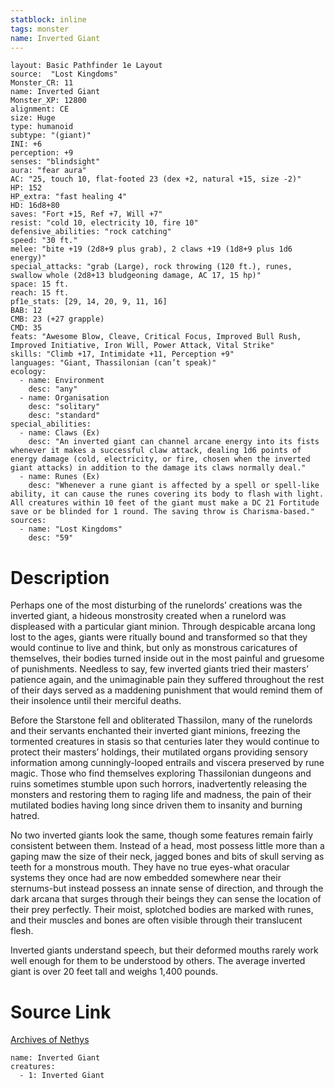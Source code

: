 ```yaml
---
statblock: inline
tags: monster
name: Inverted Giant
---
```

```statblock
layout: Basic Pathfinder 1e Layout
source:  "Lost Kingdoms"
Monster_CR: 11
name: Inverted Giant
Monster_XP: 12800
alignment: CE
size: Huge
type: humanoid
subtype: "(giant)"
INI: +6
perception: +9
senses: "blindsight"
aura: "fear aura"
AC: "25, touch 10, flat-footed 23 (dex +2, natural +15, size -2)"
HP: 152
HP_extra: "fast healing 4"
HD: 16d8+80
saves: "Fort +15, Ref +7, Will +7"
resist: "cold 10, electricity 10, fire 10"
defensive_abilities: "rock catching"
speed: "30 ft."
melee: "bite +19 (2d8+9 plus grab), 2 claws +19 (1d8+9 plus 1d6 energy)"
special_attacks: "grab (Large), rock throwing (120 ft.), runes, swallow whole (2d8+13 bludgeoning damage, AC 17, 15 hp)"
space: 15 ft.
reach: 15 ft.
pf1e_stats: [29, 14, 20, 9, 11, 16]
BAB: 12
CMB: 23 (+27 grapple)
CMD: 35
feats: "Awesome Blow, Cleave, Critical Focus, Improved Bull Rush, Improved Initiative, Iron Will, Power Attack, Vital Strike"
skills: "Climb +17, Intimidate +11, Perception +9"
languages: "Giant, Thassilonian (can’t speak)"
ecology:
  - name: Environment
    desc: "any"
  - name: Organisation
    desc: "solitary"
    desc: "standard"
special_abilities:
  - name: Claws (Ex)
    desc: "An inverted giant can channel arcane energy into its fists whenever it makes a successful claw attack, dealing 1d6 points of energy damage (cold, electricity, or fire, chosen when the inverted giant attacks) in addition to the damage its claws normally deal."
  - name: Runes (Ex)
    desc: "Whenever a rune giant is affected by a spell or spell-like ability, it can cause the runes covering its body to flash with light. All creatures within 10 feet of the giant must make a DC 21 Fortitude save or be blinded for 1 round. The saving throw is Charisma-based."
sources:
  - name: "Lost Kingdoms"
    desc: "59"
```
# Description
Perhaps one of the most disturbing of the runelords’ creations was the inverted giant, a hideous monstrosity created when a runelord was displeased with a particular giant minion. Through despicable arcana long lost to the ages, giants were ritually bound and transformed so that they would continue to live and think, but only as monstrous caricatures of themselves, their bodies turned inside out in the most painful and gruesome of punishments. Needless to say, few inverted giants tried their masters’ patience again, and the unimaginable pain they suffered throughout the rest of their days served as a maddening punishment that would remind them of their insolence until their merciful deaths.

Before the Starstone fell and obliterated Thassilon, many of the runelords and their servants enchanted their inverted giant minions, freezing the tormented creatures in stasis so that centuries later they would continue to protect their masters’ holdings, their mutilated organs providing sensory information among cunningly-looped entrails and viscera preserved by rune magic. Those who find themselves exploring Thassilonian dungeons and ruins sometimes stumble upon such horrors, inadvertently releasing the monsters and restoring them to raging life and madness, the pain of their mutilated bodies having long since driven them to insanity and burning hatred.

No two inverted giants look the same, though some features remain fairly consistent between them. Instead of a head, most possess little more than a gaping maw the size of their neck, jagged bones and bits of skull serving as teeth for a monstrous mouth. They have no true eyes-what oracular systems they once had are now embedded somewhere near their sternums-but instead possess an innate sense of direction, and through the dark arcana that surges through their beings they can sense the location of their prey perfectly. Their moist, splotched bodies are marked with runes, and their muscles and bones are often visible through their translucent flesh.

Inverted giants understand speech, but their deformed mouths rarely work well enough for them to be understood by others. The average inverted giant is over 20 feet tall and weighs 1,400 pounds.
# Source Link
[Archives of Nethys](https://aonprd.com/MonsterDisplay.aspx?ItemName=Inverted%20Giant)
```encounter-table
name: Inverted Giant
creatures:
  - 1: Inverted Giant
```
